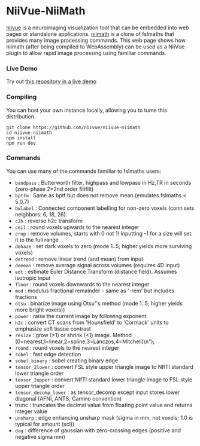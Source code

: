 # NiiVue-NiiMath

[niivue](https://github.com/niivue) is a neuroimaging visualization tool that can be embedded into web pages or standalone applications. [niimath](https://github.com/rordenlab/niimath) is a clone of fslmaths that provides many image processing commands. This web page shows how niimath (after being compiled to WebAssembly) can be used as a NiiVue plugin to allow rapid image processing using familiar commands.

### Live Demo

Try out [this repository in a live demo](https://niivue.github.io/niivue-niimath/)

### Compiling

You can host your own instance locally, allowing you to tume this distribution.

```
git clone https://github.com/niivue/niivue-niimath
cd niivue-niimath
npm install
npm run dev
```

### Commands

You can use many of the commands familiar to fslmaths users: 

- `bandpass` <hp> <lp> <tr> : Butterworth filter, highpass and lowpass in Hz,TR in seconds (zero-phase 2*2nd order filtfilt)
- `bptfm` <hp> <lp> : Same as bptf but does not remove mean (emulates fslmaths < 5.0.7)
- `bwlabel` <conn> : Connected component labelling for non-zero voxels (conn sets neighbors: 6, 18, 26)
- `c2h` : reverse h2c transform
- `ceil` : round voxels upwards to the nearest integer
- `crop` <tmin> <tsize> : remove volumes, starts with 0 not 1! Inputting -1 for a size will set it to the full range
- `dehaze` <mode> : set dark voxels to zero (mode 1..5; higher yields more surviving voxels)
- `detrend` : remove linear trend (and mean) from input
- `demean` : remove average signal across volumes (requires 4D input)
- `edt` : estimate Euler Distance Transform (distance field). Assumes isotropic input
- `floor` : round voxels downwards to the nearest integer
- `mod` : modulus fractional remainder - same as '-rem' but includes fractions
- `otsu` <mode> : binarize image using Otsu''s method (mode 1..5; higher yields more bright voxels))
- `power` <exponent> : raise the current image by following exponent
- `h2c` : convert CT scans from 'Hounsfield' to 'Cormack' units to emphasize soft tissue contrast
- `resize` <X> <Y> <Z> <m> : grow (>1) or shrink (<1) image. Method <m> (0=nearest,1=linear,2=spline,3=Lanczos,4=Mitchell)\n");
- `round` : round voxels to the nearest integer
- `sobel` : fast edge detection
- `sobel_binary` : sobel creating binary edge
- `tensor_2lower` : convert FSL style upper triangle image to NIfTI standard lower triangle order
- `tensor_2upper` : convert NIfTI standard lower triangle image to FSL style upper triangle order
- `tensor_decomp_lower` : as tensor_decomp except input stores lower diagonal (AFNI, ANTS, Camino convention)
- trunc : truncates the decimal value from floating point value and returns integer value
- `unsharp` <sigma> <scl> : edge enhancing unsharp mask (sigma in mm, not voxels; 1.0 is typical for amount (scl))
- `dog` <sPos> <sNeg> : difference of gaussian with zero-crossing edges (positive and negative sigma mm)

